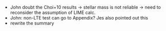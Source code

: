 - John doubt the Choi+10 results -> stellar mass is not reliable -> need to reconsider the assumption of LIME calc.
- John: non-LTE test can go to Appendix? Jes also pointed out this
- rewrite the summary